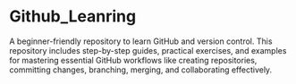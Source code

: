 # Github_Leanring
A beginner-friendly repository to learn GitHub and version control. This repository includes step-by-step guides, practical exercises, and examples for mastering essential GitHub workflows like creating repositories, committing changes, branching, merging, and collaborating effectively.
